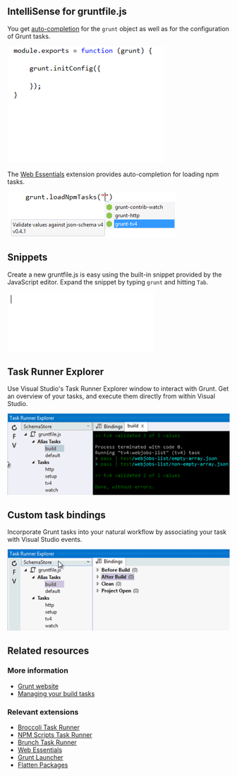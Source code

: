 <properties
	pageTitle="Grunt"
	description="Visual Studio has first-class support for the node.js-based Grunt task runner."
	slug="grunt"
	keywords="grunt, gruntjs, grunt.js, task runner"
/>

## IntelliSense for gruntfile.js
You get [auto-completion](http://go.microsoft.com/fwlink/?LinkId=532997) for the `grunt` object as well as for the configuration of Grunt tasks.

![Grunt auto-completion](_assets/grunt-auto-completion.gif)

The [Web Essentials](http://vswebessentials.com) extension provides auto-completion for loading npm tasks.

![Grunt load npm tasks](_assets/grunt-loadnpmtasks.png)

## Snippets
Create a new gruntfile.js is easy using the built-in snippet provided by the JavaScript editor. Expand the snippet by typing `grunt` and hitting `Tab`.

![Grunt snippet](_assets/grunt-snippets.gif)

## Task Runner Explorer
Use Visual Studio's Task Runner Explorer window to interact with Grunt. Get an overview of your tasks, and execute them directly from within Visual Studio.

![Grunt in Task Runner Explorer](_assets/grunt-task-runner-explorer.gif)

## Custom task bindings
Incorporate Grunt tasks into your natural workflow by associating your task with Visual Studio events.

![Grunt task bindings](_assets/grunt-task-bindings.gif)

<aside role="complementary">

## Related resources

<section>

### More information

- [Grunt website](http://gruntjs.com/)
- [Managing your build tasks](http://code.tutsplus.com/tutorials/managing-your-build-tasks-with-gulpjs--net-36910)
</section>

<section>

### Relevant extensions

- [Broccoli Task Runner](https://visualstudiogallery.msdn.microsoft.com/dd19e6af-a1f7-4606-a82a-46833f810865)
- [NPM Scripts Task Runner](https://visualstudiogallery.msdn.microsoft.com/8f2f2cbc-4da5-43ba-9de2-c9d08ade4941)
- [Brunch Task Runner](https://visualstudiogallery.msdn.microsoft.com/de706ad0-8a73-4df3-bef5-867bb9a70d51)
- [Web Essentials](https://visualstudiogallery.msdn.microsoft.com/ee6e6d8c-c837-41fb-886a-6b50ae2d06a2)
- [Grunt Launcher](https://visualstudiogallery.msdn.microsoft.com/dcbc5325-79ef-4b72-960e-0a51ee33a0ff)
- [Flatten Packages ](https://visualstudiogallery.msdn.microsoft.com/cd0b1938-4513-4e57-b9b7-c674b4a20e79)
</section>

</aside>